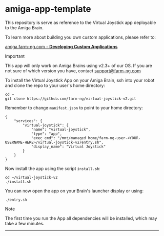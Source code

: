 # amiga-app-template

This repository is serve as reference to the Virtual Joystick app deployable to the Amiga Brain.

To learn more about building you own custom applications, please refer to:

[amiga.farm-ng.com - **Developing Custom Applications**](https://amiga.farm-ng.com/docs/brain/brain-apps)

> [!IMPORTANT]
> This app will only work on Amiga Brains using v2.3+ of our OS. If you are not sure of which version you have, contact support@farm-ng.com

To install the Virtual Joystick App on your Amiga Brain, ssh into your robot and clone the repo to your user's home directory:

```
cd ~
git clone https://github.com/farm-ng/virtual-joystick-v2.git
```

Remember to change `manifest.json` to point to your home directory:

```
{
    "services": {
        "virtual-joystick": {
            "name": "virtual-joystick",
            "type": "app",
            "exec_cmd": "/mnt/managed_home/farm-ng-user-<YOUR-USERNAME-HERE>/virtual-joystick-v2/entry.sh",
            "display_name": "Virtual Joystick"
        }
    }
}
```
Now install the app using the script `install.sh`:

```
cd ~/virtual-joystick-v2
./install.sh
```

You can now open the app on your Brain's launcher display or using:

```
./entry.sh
```

> [!NOTE]
> The first time you run the App all dependencies will be installed, which may take a few minutes.


---
